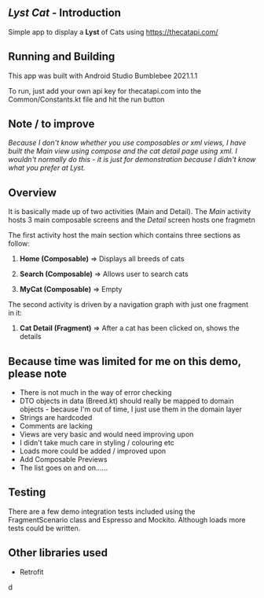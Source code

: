 ## *Lyst Cat* - Introduction

Simple app to display a **Lyst** of Cats using https://thecatapi.com/

## Running and Building

This app was built with Android Studio Bumblebee 2021.1.1

To run, just add your own api key for thecatapi.com into the Common/Constants.kt file and hit the run button

## Note / to improve

*Because I don't know whether you use composables or xml views, I have built the Main view using compose and the cat detail page using xml. I wouldn't normally do this - it is just for demonstration because I didn't know what you prefer at Lyst.*

## Overview

It is basically made up of two activities (Main and Detail). The *Main* activity hosts 3 main composable screens and the *Detail* screen hosts one fragmetn

The first activity host the main section which contains three sections as follow:

1. **Home (Composable)** => Displays all breeds of cats

2. **Search (Composable)** => Allows user to search cats

3. **MyCat (Composable)** => Empty

The second activity is driven by a navigation graph with just one fragment in it:

1. **Cat Detail (Fragment)** => After a cat has been clicked on, shows the details

## Because time was limited for me on this demo, please note ##

* There is not much in the way of error checking
* DTO objects in data (Breed.kt) should really be mapped to domain objects - because I'm out of time, I just use them in the domain layer
* Strings are hardcoded
* Comments are lacking
* Views are very basic and would need improving upon
* I didn't take much care in styling / colouring etc
* Loads more could be added / improved upon
* Add Composable Previews
* The list goes on and on......

## Testing

There are a few demo integration tests included using the FragmentScenario class and Espresso and Mockito. Although loads more tests could be written.  

## Other libraries used

* Retrofit

d
